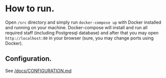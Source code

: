 # How to run.
Open `/src` directory and simply run `docker-compose up` with Docker installed and running on your machine. Docker-compose will install and run all required staff (including Postgresql database) and after that you may open `http://localhost:80` in your browser (sure, you may change ports using Docker).

## Configuration.
See [/docs/CONFIGURATION.md](/docs/deployment/CONFIGURATION.md)